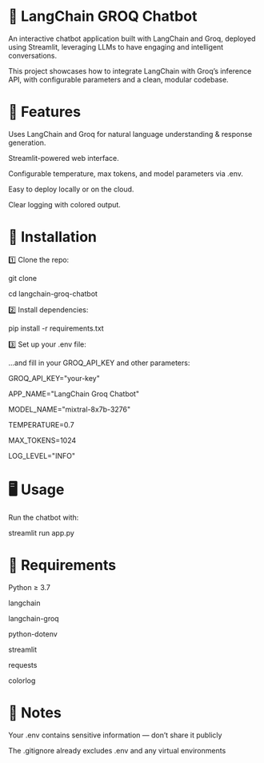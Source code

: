 # 🧠 LangChain GROQ Chatbot

An interactive chatbot application built with LangChain and Groq, deployed using Streamlit, leveraging LLMs to have engaging and intelligent conversations.

This project showcases how to integrate LangChain with Groq’s inference API, with configurable parameters and a clean, modular codebase.


# 🚀 Features
Uses LangChain and Groq for natural language understanding & response generation.

Streamlit-powered web interface.

Configurable temperature, max tokens, and model parameters via .env.

Easy to deploy locally or on the cloud.

Clear logging with colored output.


# 🔧 Installation

1️⃣ Clone the repo:

git clone <your-repo-url>

cd langchain-groq-chatbot


2️⃣ Install dependencies:

pip install -r requirements.txt


3️⃣ Set up your .env file:

…and fill in your GROQ_API_KEY and other parameters:

GROQ_API_KEY="your-key"

APP_NAME="LangChain Groq Chatbot"

MODEL_NAME="mixtral-8x7b-3276"

TEMPERATURE=0.7

MAX_TOKENS=1024

LOG_LEVEL="INFO"


# 🖥️ Usage

Run the chatbot with:

streamlit run app.py



# 📝 Requirements

Python ≥ 3.7

langchain

langchain-groq

python-dotenv

streamlit

requests

colorlog



# 🌟 Notes

Your .env contains sensitive information — don’t share it publicly

The .gitignore already excludes .env and any virtual environments




